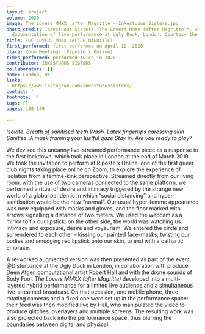 ```yaml
---
layout: project
volume: 2020
image: The_Lovers_MMXX__after_Magritte_--InXestuous_Sisters.jpg
photo_credit: InXestuous Sisters,*The Lovers MMXX (after Magritte)*, still from video
  documentation of live performance at Ugly Duck, London. Courtesy the artists.
title: THE LOVERS MMXX (AFTER MAGRITTE)
first_performed: first performed on April 10, 2020
place: Zoom Meetings (Riposte x Online)
times_performed: performed twice in 2020
contributor: INXESTUOUS SISTERS
collaborators: []
home: London, UK
links:
- https://www.instagram.com/inxestuoussisters/
contact: ''
footnote: ''
tags: []
pages: 188-189

---
```


*Isolate.
Breath of sanitised teeth
Wash.
Latex fingertips caressing skin
Sanitise.
A mask framing your lustful gaze
Stay in.
Are you ready to play?*

We devised this uncanny live-streamed performance piece as a response to the first lockdown, which took place in London at the end of March 2019. We took the invitation to perform at Riposte x Online, one of the first queer club nights taking place online on Zoom, to explore the experience of isolation from a femme-kink perspective. Streamed directly from our living room, with the use of two cameras connected to the same platform, we performed a ritual of desire and intimacy triggered by the strange new world of a global pandemic in which “social distancing” and hyper-sanitisation would be the new “normal”. Our usual hyper-femme appearance was now equipped with masks and gloves, and the floor marked with arrows signalling a distance of two meters. We used the webcam as a mirror to fix our lipstick: on the other side, the world was watching us. Intimacy and exposure, desire and voyeurism. We entered the circle and surrendered to each other – kissing our painted face-masks, twisting our bodies and smudging red lipstick onto our skin, to end with a cathartic embrace.

A re-worked augmented version was then presented as part of the event @Disturbance at the Ugly Duck in London, in collaboration with producer Deen Atger, computational artist Robert Hall and with the drone sounds of Body Fool. *The Lovers MMXX (after Magritte)* developed into a multi-layered hybrid performance for a limited live audience and a simultaneous live-streamed broadcast. On that occasion, one mobile phone, three rotating cameras and a fixed one were set up in the performance space: their feed was then modified live by Hall, who manipulated the video to produce glitches, overlayers and multiple screens. The resulting work was also projected back into the performance space, thus blurring the boundaries between digital and physical.
